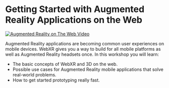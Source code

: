 # Getting Started with Augmented Reality Applications on the Web

[![Augmented Reality on The Web Video](http://img.youtube.com/vi/trQYd-HVoBg/0.jpg)](http://www.youtube.com/watch?v=trQYd-HVoBg)

Augmented Reality applications are becoming common user experiences on mobile devices. WebXR gives you a way to build for all mobile platforms as well as Augmented Reality headsets once.
In this workshop you will learn:

* The basic concepts of WebXR and 3D on the web.
* Possible use cases for Augmented Reality mobile applications that solve real-world problems.
* How to get started prototyping really fast.
